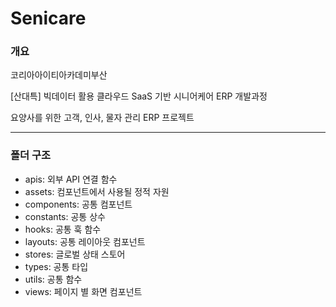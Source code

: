 # Senicare

### 개요
코리아아이티아카데미부산

[산대특] 빅데이터 활용 클라우드 SaaS 기반 시니어케어 ERP 개발과정

요양사를 위한 고객, 인사, 물자 관리 ERP 프로젝트

***

### 폴더 구조
- apis:  외부 API 연결 함수
- assets: 컴포넌트에서 사용될 정적 자원
- components: 공통 컴포넌트
- constants: 공통 상수
- hooks: 공통 훅 함수
- layouts: 공통 레이아웃 컴포넌트 
- stores: 글로벌 상태 스토어
- types: 공통 타입
- utils: 공통 함수
- views: 페이지 별 화면 컴포넌트